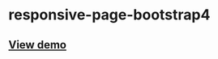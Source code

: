 # responsive-page-bootstrap4
## <a href="http://doudoufalta.com/works/tourism-agency/" target="_blank">View demo</a>
